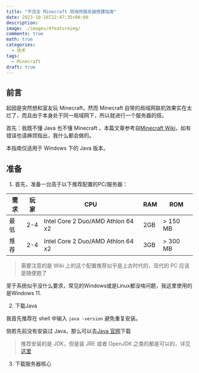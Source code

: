 ```yaml
---
title: "不完全 Minecraft 局域网服务器搭建指南"
date: 2023-10-16T22:47:35+08:00
description: 
image: ./images/4featureimg/
comments: true
math: true
categories: 
  - 技术
tags:
  - Minecraft
draft: true
---
```


## 前言

起因是突然想和室友玩 Minecraft，然而 Minecraft 自带的局域网联机效果实在太烂了，而且由于本身处于同一局域网下，所以就进行一个服务器的搭。

首先：我既不懂 Java 也不懂 Minecraft ，本篇文章参考自[Minecraft Wiki](https://zh.minecraft.wiki/w/%E6%95%99%E7%A8%8B/%E6%9E%B6%E8%AE%BE%E6%9C%8D%E5%8A%A1%E5%99%A8)，如有错误也请麻烦指出，我什么都会做的。

本指南仅适用于 Windows 下的 Java 版本。

## 准备

1. 首先，准备一台高于以下推荐配置的PC/服务器：

|需求|玩家|CPU|RAM|ROM|
|---|---|---|---|---|
|最低|2-4|Intel Core 2 Duo/AMD Athlon 64 x2|2GB|> 150 MB|
|推荐|2-4|Intel Core 2 Duo/AMD Athlon 64 x2|3GB|> 300 MB|

> 需要注意的是 Wiki 上的这个配置推荐似乎是上古时代的，现代的 PC 应该是随便跑了

至于系统似乎没什么要求，常见的Windows或是Linux都没啥问题，我这里使用的是Windows 11.

2. 下载Java

我首先推荐在 shell 中输入 `java -version` 避免重复安装。

倘若先前没有安装过 Java，那么可以去[Java 官网](https://www.java.com/zh-CN/download/)下载

> 推荐安装的是 JDK，但是装 JRE 或者 OpenJDK 之类的都是可以的，详见[这里](https://zh.minecraft.wiki/w/Tutorial:%E6%9E%B6%E8%AE%BE%E6%9C%8D%E5%8A%A1%E5%99%A8#Java)


3. 下载服务器核心


